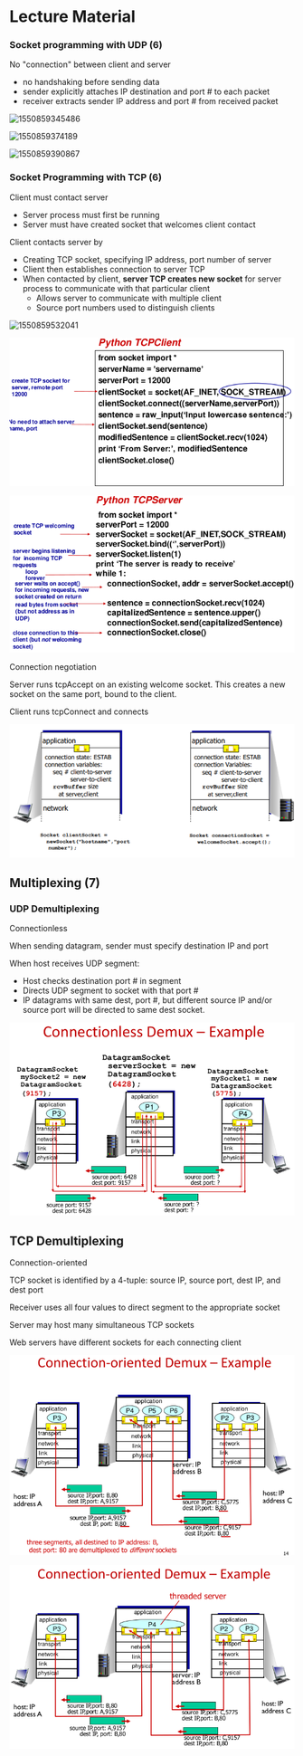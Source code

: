 # Lecture Material

### Socket programming with UDP (6)

No "connection" between client and server

- no handshaking before sending data
- sender explicitly attaches IP destination and port # to each packet
- receiver extracts sender IP address and port # from received packet

![1550859345486](../../../Computer%20Networking/ServerBasedChat-CS4390/Doc/assets/1550859345486.png)

![1550859374189](../../../Computer%20Networking/ServerBasedChat-CS4390/Doc/assets/1550859374189.png)

![1550859390867](../../../Computer%20Networking/ServerBasedChat-CS4390/Doc/assets/1550859390867.png)

### Socket Programming with TCP (6)

Client must contact server

- Server process must first be running
- Server must have created socket that welcomes client contact

Client contacts server by

- Creating TCP socket, specifying IP address, port number of server
- Client then establishes connection to server TCP
- When contacted by client, **server TCP creates new socket** for server process to communicate with that particular client
  - Allows server to communicate with multiple client
  - Source port numbers used to distinguish clients

![1550859532041](../../../Computer%20Networking/ServerBasedChat-CS4390/Doc/assets/1550859532041.png)

![1550859655027](assets/1550859655027.png)

![1550859670069](assets/1550859670069.png)

Connection negotiation

Server runs tcpAccept on an existing welcome socket. This creates a new socket on the same port, bound to the client. 

Client runs tcpConnect and connects 

![1551373644542](assets/1551373644542.png)



## Multiplexing (7)

### UDP Demultiplexing

Connectionless

When sending datagram, sender must specify destination IP and port

When host receives UDP segment:

- Host checks destination port # in segment
- Directs UDP segment to socket with that port #
- IP datagrams with same dest, port #, but different source IP and/or source port will be directed to same dest socket.

![1550859968832](assets/1550859968832.png)

## TCP Demultiplexing

Connection-oriented

TCP socket is identified by a 4-tuple: source IP, source port, dest IP, and dest port

Receiver uses all four values to direct segment to the appropriate socket

Server may host many simultaneous TCP sockets

Web servers have different sockets for each connecting client

![1550860065922](assets/1550860065922.png)

![1550860080580](assets/1550860080580.png)

